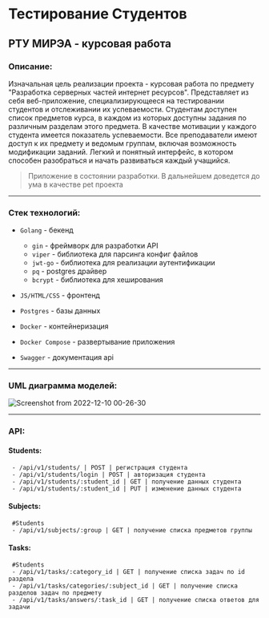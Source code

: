 # Тестирование Студентов
## РТУ МИРЭА - курсовая работа
### Описание:

Изначальная цель реализации проекта - курсовая работа по предмету "Разработка серверных частей интернет ресурсов". Представляет из себя веб-приложение, специализирующееся на тестировании студентов и отслеживании их успеваемости. Студентам доступен список предметов курса, в каждом из которых доступны задания по различным разделам этого предмета. В качестве мотивации у каждого студента имеется показатель успеваемости. Все преподаватели имеют доступ к их предмету и ведомым группам, включая возможность модификации заданий. Легкий и понятный интерфейс, в котором способен разобраться и начать развиваться каждый учащийся.
> Приложение в состоянии разработки. В дальнейшем доведется до ума в качестве pet проекта
***
### Стек технологий:

- `Golang` - бекенд

  + `gin` - фреймворк для разработки API
  + `viper` - библиотека для парсинга конфиг файлов
  + `jwt-go` - библиотека для реализации аутентификации
  + `pq` - postgres драйвер
  + `bcrypt` - библиотека для хеширования
  
- `JS/HTML/CSS` - фронтенд
- `Postgres` - базы данных
- `Docker` - контейнеризация
- `Docker Compose` - развертывание приложения
- `Swagger` - документация api

***
### UML диаграмма моделей:

![Screenshot from 2022-12-10 00-26-30](https://user-images.githubusercontent.com/58244765/206798916-20f4d514-f71e-41e2-b8b2-b8c2448c101e.png)
***
### API:

#### Students:
```
 - /api/v1/students/ | POST | регистрация студента
 - /api/v1/students/login | POST | авторизация студента
 - /api/v1/students/:student_id | GET | получение данных студента
 - /api/v1/students/:student_id | PUT | изменение данных студента
```
#### Subjects:
```
 #Students
 - /api/v1/subjects/:group | GET | получение списка предметов группы
```
#### Tasks:
```
 #Students
 - /api/v1/tasks/:category_id | GET | получение списка задач по id раздела
 - /api/v1/tasks/categories/:subject_id | GET | получение списка разделов задач по предмету
 - /api/v1/tasks/answers/:task_id | GET | получение списка ответов для задачи
```
